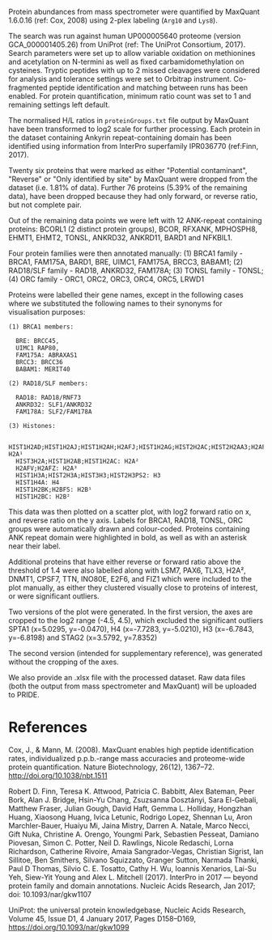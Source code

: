 Protein abundances from mass spectrometer were quantified by
MaxQuant 1.6.0.16 (ref: Cox, 2008) using 2-plex labeling (`Arg10` and `Lys8`).

The search was run against human UP000005640 proteome (version GCA_000001405.26)
from UniProt (ref: The UniProt Consortium, 2017).
Search parameters were set up to allow variable oxidation on methionines
and acetylation on N-termini as well as fixed carbamidomethylation on cysteines.
Tryptic peptides with up to 2 missed cleavages were considered for analysis
and tolerance settings were set to Orbitrap instrument.
Co-fragmented peptide identification and matching between runs has been enabled.
For protein quantification, minimum ratio count was set to 1
and remaining settings left default.

The normalised H/L ratios in `proteinGroups.txt` file output by MaxQuant
have been transformed to log2 scale for further processing.
Each protein in the dataset containing Ankyrin repeat-containing domain
has been identified using information from InterPro superfamily IPR036770 (ref:Finn, 2017).

Twenty six proteins that were marked as either "Potential contaminant",
"Reverse" or "Only identified by site" by MaxQuant were dropped from the dataset
(i.e. 1.81% of data). Further 76 proteins (5.39% of the remaining data),
have been dropped because they had only forward, or reverse ratio, but not complete pair.

Out of the remaining data points we were left with 12 ANK-repeat containing proteins:
BCORL1 (2 distinct protein groups), BCOR, RFXANK, MPHOSPH8, EHMT1, EHMT2,
TONSL, ANKRD32, ANKRD11, BARD1 and NFKBIL1.

Four protein families were then annotated manually:
(1) BRCA1 family - BRCA1, FAM175A, BARD1, BRE, UIMC1, FAM175A, BRCC3, BABAM1;
(2) RAD18/SLF family - RAD18, ANKRD32, FAM178A;
(3) TONSL family - TONSL;
(4) ORC family - ORC1, ORC2, ORC3, ORC4, ORC5, LRWD1

Proteins were labelled their gene names, except in the following cases
where we substituted the following names to their synonyms for visualisation purposes:

```
(1) BRCA1 members:

  BRE: BRCC45,
  UIMC1 RAP80,
  FAM175A: ABRAXAS1
  BRCC3: BRCC36
  BABAM1: MERIT40

(2) RAD18/SLF members:

  RAD18: RAD18/RNF73
  ANKRD32: SLF1/ANKRD32
  FAM178A: SLF2/FAM178A

(3) Histones:

  HIST1H2AD;HIST1H2AJ;HIST1H2AH;H2AFJ;HIST1H2AG;HIST2H2AC;HIST2H2AA3;H2AFX: H2A¹
  HIST3H2A;HIST1H2AB;HIST1H2AC: H2A²
  H2AFV;H2AFZ: H2A³
  HIST1H3A;HIST2H3A;HIST3H3;HIST2H3PS2: H3
  HIST1H4A: H4
  HIST1H2BK;H2BFS: H2B¹
  HIST1H2BC: H2B²
```

This data was then plotted on a scatter plot, with log2 forward ratio on x,
and reverse ratio on the y axis.
Labels for BRCA1, RAD18, TONSL, ORC groups were automatically drawn and colour-coded.
Proteins containing ANK repeat domain were highlighted in bold,
as well as with an asterisk near their label.

Additional proteins that have either reverse or forward ratio
above the threshold of 1.4 were also labelled along with
LSM7, PAX6, TLX3, H2A², DNMT1, CPSF7, TTN, INO80E, E2F6, and FIZ1 which were
included to the plot manually,
as either they clustered visually close to proteins of interest, or were significant outliers.

Two versions of the plot were generated.
In the first version, the axes are cropped to the log2 range (-4.5, 4.5), which
excluded the significant outliers SPTA1 (x=5.0295, y=-0.0470),
H4 (x=-7.7283, y=-5.0210), H3 (x=-6.7843, y=-6.8198) and STAG2 (x=3.5792, y=7.8352)

The second version (intended for supplementary reference),
was generated without the cropping of the axes.

We also provide an .xlsx file with the processed dataset.
Raw data files (both the output from mass spectrometer and MaxQuant)
will be uploaded to PRIDE.

References
============

Cox, J., & Mann, M. (2008). MaxQuant enables high peptide identification rates, individualized p.p.b.-range mass accuracies and proteome-wide protein quantification. Nature Biotechnology, 26(12), 1367–72. http://doi.org/10.1038/nbt.1511

Robert D. Finn, Teresa K. Attwood, Patricia C. Babbitt, Alex Bateman, Peer Bork, Alan J. Bridge, Hsin-Yu Chang, Zsuzsanna Dosztányi, Sara El-Gebali, Matthew Fraser, Julian Gough, David Haft, Gemma L. Holliday, Hongzhan Huang, Xiaosong Huang, Ivica Letunic, Rodrigo Lopez, Shennan Lu, Aron Marchler-Bauer, Huaiyu Mi, Jaina Mistry, Darren A. Natale, Marco Necci, Gift Nuka, Christine A. Orengo, Youngmi Park, Sebastien Pesseat, Damiano Piovesan, Simon C. Potter, Neil D. Rawlings, Nicole Redaschi, Lorna Richardson, Catherine Rivoire, Amaia Sangrador-Vegas, Christian Sigrist, Ian Sillitoe, Ben Smithers, Silvano Squizzato, Granger Sutton, Narmada Thanki, Paul D Thomas, Silvio C. E. Tosatto, Cathy H. Wu, Ioannis Xenarios, Lai-Su Yeh, Siew-Yit Young and Alex L. Mitchell (2017). InterPro in 2017 — beyond protein family and domain annotations. Nucleic Acids Research, Jan 2017; doi: 10.1093/nar/gkw1107

UniProt: the universal protein knowledgebase, Nucleic Acids Research, Volume 45, Issue D1, 4 January 2017, Pages D158–D169, https://doi.org/10.1093/nar/gkw1099
